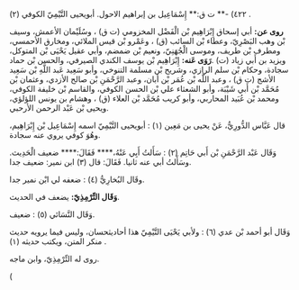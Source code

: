 ٤٢٢) -** ت ق:** إِسْمَاعِيل بن إبراهيم الاحول. أبويحيى التَّيْمِيّ الكوفي (٢) .

**روى عن:** أبي إسحاق إِبْرَاهِيم بْن الْفَضْل المخزومي (ت ق) ، وسُلَيْمان الأعمش، وسيف بْن وهب البَصْرِيّ، وعطاء بْن السائب (ق) ، وعَمْرو بْن قيس الملائي، ومخارق الأحمسي، ومطرف بْن طريف، وموسى الْجُهَنِيّ، ونعيم بْن ضمضم، وأبي عقيل يَحْيَى بْن المتوكل، ويزيد بن أَبي زياد (ت) .**رَوَى عَنه:** إِبْرَاهِيم بْن يوسف الكندي الصيرفي، والحسن بْن حماد سجادة، وحكام بْن سلم الرازي، وشريح بْن مسلمة التنوخي، وأبو سَعِيد عَبد اللَّهِ بْن سَعِيد الأشج (ت ق) ، وعبد اللَّه بْن عُمَر بْن أبان، وعبد الرَّحْمَنِ بْن صالح الأزدي، وعثمان بْن مُحَمَّد بْن أَبي شَيْبَة، وأبو الشعثاء علي بْن الحسن الكوفي، والقاسم بْن خليفة الكوفي، ومحمد بْن عُبَيد المحاربي، وأبو كريب مُحَمَّد بْن العلاء (ق) ، وهشام بن يونس اللؤلؤي، ويحيى بْن عَبْد الرحمن الأرحبي.

قال عَبَّاس الدُّورِيُّ، عَنْ يحيى بن مَعِين (١) : أبويحيى التَّيْمِيّ اسمه إِسْمَاعِيل بْن إِبْرَاهِيم، وهُوَ كوفي يروي عنه سجادة.

وَقَال عَبْد الرَّحْمَنِ بْن أَبي حَاتِم (٢) : سَأَلتُ أَبِي عَنْهُ،**** فَقَالَ:**** ضعيف الْحَدِيث. وسَأَلتُ أبي عنه ثانيا. فَقَالَ: قال (٣) ابن نمير: ضعيف جدا.

وقَال البُخارِيُّ (٤) : ضعفه لي ابْن نمير جدا.

**وَقَال التِّرْمِذِيّ:** يضعف في الحديث.

وَقَال النَّسَائي (٥) : ضعيف.

وَقَال أبو أحمد بْن عدي (٦) : ولأبي يَحْيَى التَّيْمِيّ هذا أحاديثحسان، وليس فيما يرويه حديث منكر المتن، ويكتب حديثه (١) .

روى له التِّرْمِذِيّ، وابن ماجه.

(